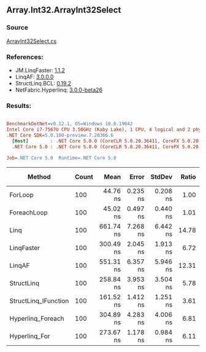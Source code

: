 ﻿## Array.Int32.ArrayInt32Select

### Source
[ArrayInt32Select.cs](../LinqBenchmarks/Array/Int32/ArrayInt32Select.cs)

### References:
- JM.LinqFaster: [1.1.2](https://www.nuget.org/packages/JM.LinqFaster/1.1.2)
- LinqAF: [3.0.0.0](https://www.nuget.org/packages/LinqAF/3.0.0.0)
- StructLinq.BCL: [0.19.2](https://www.nuget.org/packages/StructLinq.BCL/0.19.2)
- NetFabric.Hyperlinq: [3.0.0-beta26](https://www.nuget.org/packages/NetFabric.Hyperlinq/3.0.0-beta26)

### Results:
``` ini

BenchmarkDotNet=v0.12.1, OS=Windows 10.0.19042
Intel Core i7-7567U CPU 3.50GHz (Kaby Lake), 1 CPU, 4 logical and 2 physical cores
.NET Core SDK=5.0.100-preview.7.20366.6
  [Host]        : .NET Core 5.0.0 (CoreCLR 5.0.20.36411, CoreFX 5.0.20.36411), X64 RyuJIT
  .NET Core 5.0 : .NET Core 5.0.0 (CoreCLR 5.0.20.36411, CoreFX 5.0.20.36411), X64 RyuJIT

Job=.NET Core 5.0  Runtime=.NET Core 5.0  

```
|               Method | Count |      Mean |    Error |   StdDev | Ratio | RatioSD |  Gen 0 | Gen 1 | Gen 2 | Allocated |
|--------------------- |------ |----------:|---------:|---------:|------:|--------:|-------:|------:|------:|----------:|
|              ForLoop |   100 |  44.76 ns | 0.235 ns | 0.208 ns |  1.00 |    0.00 |      - |     - |     - |         - |
|          ForeachLoop |   100 |  45.02 ns | 0.497 ns | 0.440 ns |  1.01 |    0.01 |      - |     - |     - |         - |
|                 Linq |   100 | 661.74 ns | 7.268 ns | 6.442 ns | 14.78 |    0.14 | 0.0229 |     - |     - |      48 B |
|           LinqFaster |   100 | 300.49 ns | 2.045 ns | 1.913 ns |  6.72 |    0.06 | 0.2027 |     - |     - |     424 B |
|               LinqAF |   100 | 551.31 ns | 6.357 ns | 5.946 ns | 12.31 |    0.17 |      - |     - |     - |         - |
|           StructLinq |   100 | 258.84 ns | 3.953 ns | 3.504 ns |  5.78 |    0.07 | 0.0153 |     - |     - |      32 B |
| StructLinq_IFunction |   100 | 161.52 ns | 1.412 ns | 1.251 ns |  3.61 |    0.04 |      - |     - |     - |         - |
|    Hyperlinq_Foreach |   100 | 304.89 ns | 4.283 ns | 4.006 ns |  6.81 |    0.09 |      - |     - |     - |         - |
|        Hyperlinq_For |   100 | 273.67 ns | 1.178 ns | 0.984 ns |  6.11 |    0.04 |      - |     - |     - |         - |
